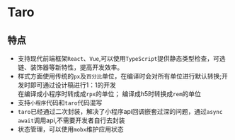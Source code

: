 # Taro


## 特点
- 支持现代前端框架```React```、```Vue```,可以使用```TypeScript```提供静态类型检查，可选链、装饰器等新特性，提高开发效率。
- 样式方面使用传统的```px```及```百分比```单位，在编译时会对所有单位进行默认转换;开发时即可通过设计稿进行1：1的开发  
  在编译成小程序时转成成```rpx```的单位；  编译成h5时转换成```rem```的单位
- 支持```小程序```代码和```taro```代码混写
- ```taro```已经通过二次封装，解决了小程序api回调嵌套过深的问题，通过```async await```调用api,不需要开发者自行去封装
- 状态管理，可以使用```mobx```维护应用状态
